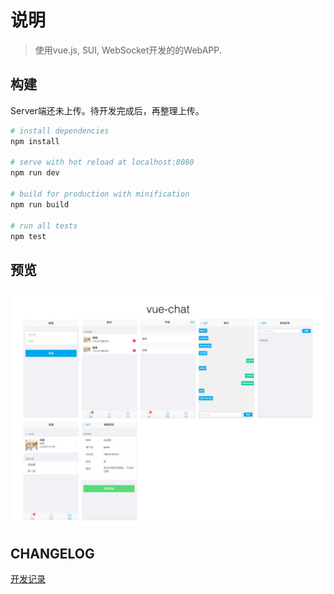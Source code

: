 # 说明

> 使用vue.js, SUI, WebSocket开发的的WebAPP.

## 构建

Server端还未上传。待开发完成后，再整理上传。

``` bash
# install dependencies
npm install

# serve with hot reload at localhost:8080
npm run dev

# build for production with minification
npm run build

# run all tests
npm test
```

## 预览

![preview](https://github.com/aaronzjc/vue-chat/blob/master/imgs/vue-chat.jpeg)

## CHANGELOG

[开发记录](./CHANGELOG.md)
